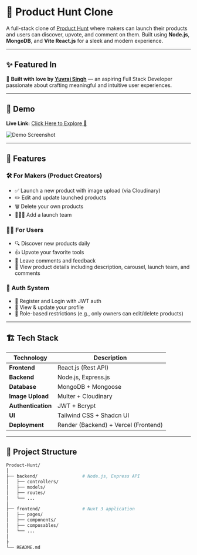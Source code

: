 # 🚀 Product Hunt Clone

A full-stack clone of [Product Hunt](https://www.producthunt.com/) where makers can launch their products and users can discover, upvote, and comment on them. Built using **Node.js**, **MongoDB**, and **Vite React.js** for a sleek and modern experience.

---

## ✨ Featured In

🌟 **Built with love by [Yuvraj Singh](https://github.com/yuvraj042003)** — an aspiring Full Stack Developer passionate about crafting meaningful and intuitive user experiences.

---

## 📸 Demo

**Live Link:** [Click Here to Explore 🚀](#)

![Demo Screenshot](https://product-hunt-coral.vercel.app/)

---

## 🧠 Features

### 🛠️ For Makers (Product Creators)
- ✅ Launch a new product with image upload (via Cloudinary)
- ✏️ Edit and update launched products
- 🗑️ Delete your own products
- 🧑‍🤝‍🧑 Add a launch team

### 🧑‍💻 For Users
- 🔍 Discover new products daily
- 👍 Upvote your favorite tools
- 💬 Leave comments and feedback
- 🧾 View product details including description, carousel, launch team, and comments

### 🔐 Auth System
- 📝 Register and Login with JWT auth
- 🙍 View & update your profile
- 👮 Role-based restrictions (e.g., only owners can edit/delete products)

---

## 🏗️ Tech Stack

| Technology        | Description                       |
|-------------------|-----------------------------------|
| **Frontend**      | React.js (Rest API) |
| **Backend**       | Node.js, Express.js               |
| **Database**      | MongoDB + Mongoose                |
| **Image Upload**  | Multer + Cloudinary               |
| **Authentication**| JWT + Bcrypt                      |
| **UI**            | Tailwind CSS + Shadcn UI          |
| **Deployment**    | Render (Backend) + Vercel (Frontend) |

---

## 📁 Project Structure

```bash
Product-Hunt/
│
├── backend/                 # Node.js, Express API
│   ├── controllers/
│   ├── models/
│   ├── routes/
│   └── ...
│
├── frontend/                # Nuxt 3 application
│   ├── pages/
│   ├── components/
│   ├── composables/
│   └── ...
│
├
└── README.md
